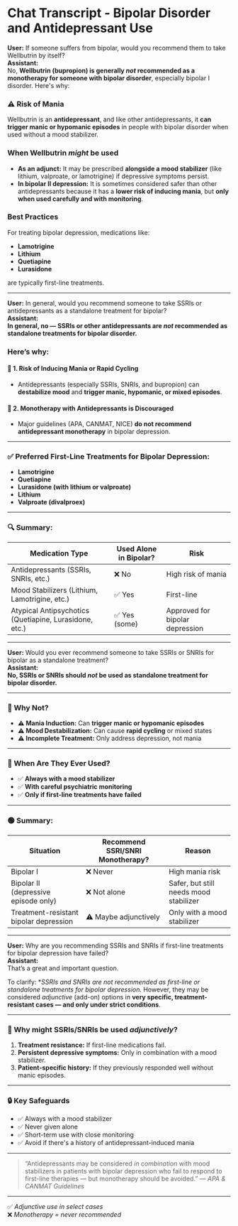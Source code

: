 
# Chat Transcript - Bipolar Disorder and Antidepressant Use

**User:** If someone suffers from bipolar, would you recommend them to take Wellbutrin by itself?  
**Assistant:**  
No, **Wellbutrin (bupropion) is generally *not* recommended as a monotherapy for someone with bipolar disorder**, especially bipolar I disorder. Here's why:

### ⚠️ Risk of Mania  
Wellbutrin is an **antidepressant**, and like other antidepressants, it **can trigger manic or hypomanic episodes** in people with bipolar disorder when used without a mood stabilizer.

### When Wellbutrin *might* be used  
- **As an adjunct:** It may be prescribed **alongside a mood stabilizer** (like lithium, valproate, or lamotrigine) if depressive symptoms persist.  
- **In bipolar II depression:** It is sometimes considered safer than other antidepressants because it has a **lower risk of inducing mania**, but **only when used carefully and with monitoring**.

### Best Practices  
For treating bipolar depression, medications like:  
- **Lamotrigine**  
- **Lithium**  
- **Quetiapine**  
- **Lurasidone**  

are typically first-line treatments.

---

**User:** In general, would you recommend someone to take SSRIs or antidepressants as a standalone treatment for bipolar?  
**Assistant:**  
**In general, no — SSRIs or other antidepressants are *not* recommended as standalone treatments for bipolar disorder.**

### Here’s why:

#### 🚩 1. **Risk of Inducing Mania or Rapid Cycling**  
- Antidepressants (especially SSRIs, SNRIs, and bupropion) can **destabilize mood** and **trigger manic, hypomanic, or mixed episodes**.

#### 🚫 2. **Monotherapy with Antidepressants is Discouraged**  
- Major guidelines (APA, CANMAT, NICE) **do not recommend antidepressant monotherapy** in bipolar depression.

---

### ✅ Preferred First-Line Treatments for Bipolar Depression:
- **Lamotrigine**  
- **Quetiapine**  
- **Lurasidone (with lithium or valproate)**  
- **Lithium**  
- **Valproate (divalproex)**

---

### 🔍 Summary:

| Medication Type | Used Alone in Bipolar? | Risk |
|-----------------|------------------------|------|
| Antidepressants (SSRIs, SNRIs, etc.) | ❌ No | High risk of mania |
| Mood Stabilizers (Lithium, Lamotrigine, etc.) | ✅ Yes | First-line |
| Atypical Antipsychotics (Quetiapine, Lurasidone, etc.) | ✅ Yes (some) | Approved for bipolar depression |

---

**User:** Would you ever recommend someone to take SSRIs or SNRIs for bipolar as a standalone treatment?  
**Assistant:**  
**No, SSRIs or SNRIs should *not* be used as standalone treatment for bipolar disorder.**

---

### 🔴 Why Not?

- **⚠️ Mania Induction:** Can **trigger manic or hypomanic episodes**
- **⚠️ Mood Destabilization:** Can cause **rapid cycling** or mixed states
- **⚠️ Incomplete Treatment:** Only address depression, not mania

---

### 🔄 When Are They Ever Used?

- ✅ **Always with a mood stabilizer**  
- ✅ **With careful psychiatric monitoring**  
- ✅ **Only if first-line treatments have failed**

---

### 🟢 Summary:

| Situation                                | Recommend SSRI/SNRI Monotherapy? | Reason                                  |
|-----------------------------------------|----------------------------------|-----------------------------------------|
| Bipolar I                               | ❌ Never                          | High mania risk                         |
| Bipolar II (depressive episode only)    | ❌ Not alone                     | Safer, but still needs mood stabilizer |
| Treatment-resistant bipolar depression  | ⚠️ Maybe adjunctively            | Only with a mood stabilizer             |

---

**User:** Why are you recommending SSRIs and SNRIs if first-line treatments for bipolar depression have failed?  
**Assistant:**  
That’s a great and important question.

To clarify: **SSRIs and SNRIs are *not recommended as first-line or standalone treatments for bipolar depression.** However, they may be considered *adjunctive* (add-on) options in **very specific, treatment-resistant cases — and only under strict conditions**.

---

### 🧠 Why might SSRIs/SNRIs be used *adjunctively*?

1. **Treatment resistance:** If first-line medications fail.  
2. **Persistent depressive symptoms:** Only in combination with a mood stabilizer.  
3. **Patient-specific history:** If they previously responded well without manic episodes.

---

### 🔒 Key Safeguards

- ✅ Always with a mood stabilizer  
- ✅ Never given alone  
- ✅ Short-term use with close monitoring  
- ✅ Avoid if there's a history of antidepressant-induced mania  

---

> “Antidepressants may be considered *in combination* with mood stabilizers in patients with bipolar depression who fail to respond to first-line therapies — but monotherapy should be avoided.” — *APA & CANMAT Guidelines*

---

✅ *Adjunctive use in select cases*  
❌ *Monotherapy = never recommended*
